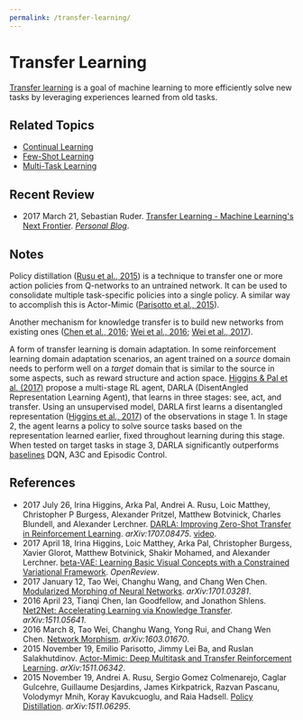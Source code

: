 ```yaml
---
permalink: /transfer-learning/
---
```

# Transfer Learning

[Transfer learning](https://en.wikipedia.org/wiki/Transfer_learning) is a goal of machine learning to more efficiently solve new tasks by leveraging experiences learned from old tasks.

## Related Topics

* [Continual Learning](http://realai.org/continual-learning/)
* [Few-Shot Learning](http://realai.org/few-shot-learning/)
* [Multi-Task Learning](http://realai.org/multi-task-learning/)

## Recent Review

* 2017 March 21, Sebastian Ruder. [Transfer Learning - Machine Learning's Next Frontier](http://ruder.io/transfer-learning/). *[Personal Blog](http://ruder.io/)*.

## Notes

Policy distillation ([Rusu et al., 2015](https://arxiv.org/abs/1511.06295)) is a technique to transfer one or more action policies from Q-networks to an untrained network. It can be used to consolidate multiple task-specific policies into a single policy. A similar way to accomplish this is Actor-Mimic ([Parisotto et al., 2015](https://arxiv.org/abs/1511.06342)).

Another mechanism for knowledge transfer is to build new networks from existing ones ([Chen et al., 2016](https://arxiv.org/abs/1511.05641); [Wei et al., 2016](https://arxiv.org/abs/1603.01670); [Wei et al., 2017](https://arxiv.org/abs/1701.03281)).

A form of transfer learning is domain adaptation. In some reinforcement learning domain adaptation scenarios, an agent trained on a *source* domain needs to perform well on a *target* domain that is similar to the source in some aspects, such as reward structure and action space. [Higgins & Pal et al. (2017)](https://arxiv.org/abs/1707.08475) propose a multi-stage RL agent, DARLA (DisentAngled Representation Learning Agent), that learns in three stages: see, act, and transfer. Using an unsupervised model, DARLA first learns a disentangled representation ([Higgins et al., 2017](https://openreview.net/forum?id=Sy2fzU9gl)) of the observations in stage 1. In stage 2, the agent learns a policy to solve source tasks based on the representation learned earlier, fixed throughout learning during this stage. When tested on target tasks in stage 3, DARLA significantly outperforms [baselines](DRL/learning-algorithms.md) DQN, A3C and Episodic Control.

## References

* 2017 July 26, Irina Higgins, Arka Pal, Andrei A. Rusu, Loic Matthey, Christopher P Burgess, Alexander Pritzel, Matthew Botvinick, Charles Blundell, and Alexander Lerchner. [DARLA: Improving Zero-Shot Transfer in Reinforcement Learning](https://arxiv.org/abs/1707.08475). *arXiv:1707.08475*. [video](https://youtu.be/sZqrWFl0wQ4).
* 2017 April 18, Irina Higgins, Loic Matthey, Arka Pal, Christopher Burgess, Xavier Glorot, Matthew Botvinick, Shakir Mohamed, and Alexander Lerchner. [beta-VAE: Learning Basic Visual Concepts with a Constrained Variational Framework](https://openreview.net/forum?id=Sy2fzU9gl). *OpenReview*.
* 2017 January 12, Tao Wei, Changhu Wang, and Chang Wen Chen. [Modularized Morphing of Neural Networks](https://arxiv.org/abs/1701.03281). *arXiv:1701.03281*.
* 2016 April 23, Tianqi Chen, Ian Goodfellow, and Jonathon Shlens. [Net2Net: Accelerating Learning via Knowledge Transfer](https://arxiv.org/abs/1511.05641). *arXiv:1511.05641*.
* 2016 March 8, Tao Wei, Changhu Wang, Yong Rui, and Chang Wen Chen. [Network Morphism](https://arxiv.org/abs/1603.01670). *arXiv:1603.01670*.
* 2015 November 19, Emilio Parisotto, Jimmy Lei Ba, and Ruslan Salakhutdinov. [Actor-Mimic: Deep Multitask and Transfer Reinforcement Learning](https://arxiv.org/abs/1511.06342). *arXiv:1511.06342*.
* 2015 November 19, Andrei A. Rusu, Sergio Gomez Colmenarejo, Caglar Gulcehre, Guillaume Desjardins, James Kirkpatrick, Razvan Pascanu, Volodymyr Mnih, Koray Kavukcuoglu, and Raia Hadsell. [Policy Distillation](https://arxiv.org/abs/1511.06295). *arXiv:1511.06295*.
 
